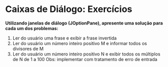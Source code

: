 # Caixas de Diálogo: Exercícios
**Utilizando janelas de diálogo (JOptionPane), apresente uma solução para cada um dos problemas:**

1. Ler do usuário uma frase e exibir a frase invertida
2. Ler do usuário um número inteiro positivo M e informar todos os divisores de M
3. Ler do usuário um número inteiro positivo N e exibir todos os múltiplos de N de 1 a 100
Obs: implementar com tratamento de erro de entrada

